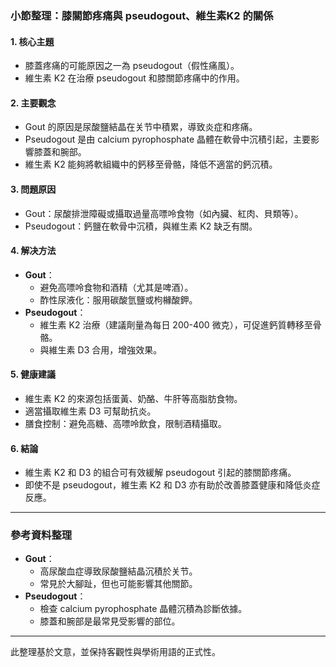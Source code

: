 ### 小節整理：膝關節疼痛與 pseudogout、維生素K2 的關係

#### 1. 核心主題
- 膝蓋疼痛的可能原因之一為 pseudogout（假性痛風）。
- 維生素 K2 在治療 pseudogout 和膝關節疼痛中的作用。

#### 2. 主要觀念
- Gout 的原因是尿酸鹽結晶在关节中積累，導致炎症和疼痛。
- Pseudogout 是由 calcium pyrophosphate 晶體在軟骨中沉積引起，主要影響膝蓋和腕部。
- 維生素 K2 能夠將軟組織中的鈣移至骨骼，降低不適當的鈣沉積。

#### 3. 問題原因
- Gout：尿酸排泄障礙或攝取過量高嘌呤食物（如內臟、紅肉、貝類等）。
- Pseudogout：鈣鹽在軟骨中沉積，與維生素 K2 缺乏有關。

#### 4. 解决方法
- **Gout**：
  - 避免高嘌呤食物和酒精（尤其是啤酒）。
  - 酢性尿液化：服用碳酸氫鹽或枸櫞酸鉀。
- **Pseudogout**：
  - 維生素 K2 治療（建議劑量為每日 200-400 微克），可促進鈣質轉移至骨骼。
  - 與維生素 D3 合用，增強效果。

#### 5. 健康建議
- 維生素 K2 的來源包括蛋黃、奶酪、牛肝等高脂肪食物。
- 適當攝取維生素 D3 可幫助抗炎。
- 膳食控制：避免高糖、高嘌呤飲食，限制酒精攝取。

#### 6. 結論
- 維生素 K2 和 D3 的組合可有效緩解 pseudogout 引起的膝關節疼痛。
- 即使不是 pseudogout，維生素 K2 和 D3 亦有助於改善膝蓋健康和降低炎症反應。

---

### 參考資料整理
- **Gout**：
  - 高尿酸血症導致尿酸鹽結晶沉積於关节。
  - 常見於大腳趾，但也可能影響其他關節。
- **Pseudogout**：
  - 檢查 calcium pyrophosphate 晶體沉積為診斷依據。
  - 膝蓋和腕部是最常見受影響的部位。

---

此整理基於文意，並保持客觀性與學術用語的正式性。